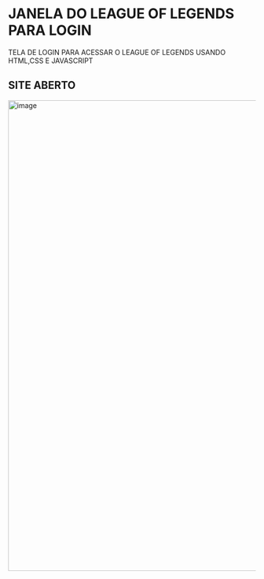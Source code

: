 <h1>JANELA DO LEAGUE OF LEGENDS PARA LOGIN</h1>
<p>TELA DE LOGIN PARA ACESSAR O LEAGUE OF LEGENDS USANDO HTML,CSS E JAVASCRIPT</p>


<h2>SITE ABERTO</h2>
<img width="956" alt="image" src="https://github.com/kaiocandido/league-of-legends/assets/148023868/72761440-de8f-4ee3-b779-dd192a22082d">
